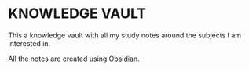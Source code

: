 KNOWLEDGE VAULT 
===============

This a knowledge vault with all my study notes around the subjects I am interested in.

All the notes are created using [Obsidian](https://obsidian.md/).